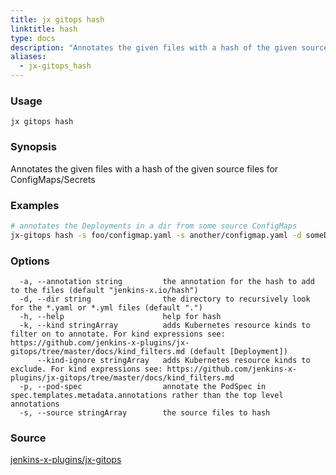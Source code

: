 ```yaml
---
title: jx gitops hash
linktitle: hash
type: docs
description: "Annotates the given files with a hash of the given source files for ConfigMaps/Secrets"
aliases:
  - jx-gitops_hash
---
```


### Usage

```
jx gitops hash
```

### Synopsis

Annotates the given files with a hash of the given source files for ConfigMaps/Secrets

### Examples

  ```bash
  # annotates the Deployments in a dir from some source ConfigMaps
  jx-gitops hash -s foo/configmap.yaml -s another/configmap.yaml -d someDir

  ```
### Options

```
  -a, --annotation string         the annotation for the hash to add to the files (default "jenkins-x.io/hash")
  -d, --dir string                the directory to recursively look for the *.yaml or *.yml files (default ".")
  -h, --help                      help for hash
  -k, --kind stringArray          adds Kubernetes resource kinds to filter on to annotate. For kind expressions see: https://github.com/jenkins-x-plugins/jx-gitops/tree/master/docs/kind_filters.md (default [Deployment])
      --kind-ignore stringArray   adds Kubernetes resource kinds to exclude. For kind expressions see: https://github.com/jenkins-x-plugins/jx-gitops/tree/master/docs/kind_filters.md
  -p, --pod-spec                  annotate the PodSpec in spec.templates.metadata.annotations rather than the top level annotations
  -s, --source stringArray        the source files to hash
```



### Source

[jenkins-x-plugins/jx-gitops](https://github.com/jenkins-x-plugins/jx-gitops)
